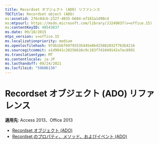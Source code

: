 ```yaml
---
title: Recordset オブジェクト (ADO) リファレンス
TOCTitle: Recordset object (ADO)
ms:assetid: 276c0dcb-2327-4035-b604-ef181a1490cd
ms:mtpsurl: https://msdn.microsoft.com/library/JJ249037(v=office.15)
ms:contentKeyID: 48543837
ms.date: 09/18/2015
mtps_version: v=office.15
ms.localizationpriority: medium
ms.openlocfilehash: 97db1bbf69793535445e8b425882032f763b4216
ms.sourcegitcommit: a1d9041c20256616c9c183f7d1049142a7ac6991
ms.translationtype: MT
ms.contentlocale: ja-JP
ms.lasthandoff: 09/24/2021
ms.locfileid: "59606136"
---
```

# <a name="recordset-object-ado-reference"></a>Recordset オブジェクト (ADO) リファレンス

**適用先**: Access 2013、Office 2013

- [Recordset オブジェクト (ADO)](recordset-object-ado.md)
- [Recordset のプロパティ、メソッド、およびイベント (ADO)](recordset-properties-methods-and-events-ado.md)

